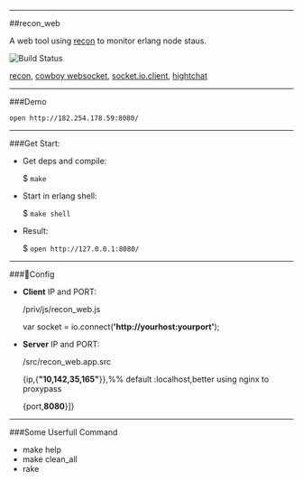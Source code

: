 
-----------------
##recon_web

A web tool using [recon](https://github.com/ferd/recon) to monitor erlang node staus. 

![Build Status](https://travis-ci.org/zhongwencool/recon_web.png)

[recon](https://github.com/ferd/recon), [cowboy websocket](https://github.com/ninenines/cowboy), [socket.io.client](https://github.com/socketio/socket.io-client),   [hightchat](http://www.highcharts.com/) 

-----------------
###Demo

  `open http://182.254.178.59:8080/`

------------------
###Get Start:

* Get deps and compile:

	$ `make`

* Start in erlang shell:

	$ `make shell`    
	
* Result:

	$ `open http://127.0.0.1:8080/`
	
----------
###Config

* **Client** IP and PORT:

    /priv/js/recon_web.js

	var socket =  io.connect(**'http://yourhost:yourport'**);

* **Server** IP and PORT:

    /src/recon_web.app.src

    {ip,{**"10,142,35,165"**}},%% default :localhost,better using nginx to proxypass

    {port,**8080**}]}
----------  

###Some Userfull Command
* make help 
* make clean_all
* rake




